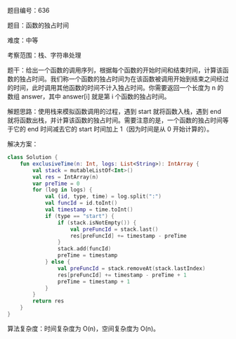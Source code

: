 题目编号：636

题目：函数的独占时间

难度：中等

考察范围：栈、字符串处理

题干：给出一个函数的调用序列，根据每个函数的开始时间和结束时间，计算该函数的独占时间。我们称一个函数的独占时间为在该函数被调用开始到结束之间经过的时间，此时调用其他函数的时间不计入独占时间。你需要返回一个长度为 n 的数组 answer，其中 answer[i] 就是第 i 个函数的独占时间。

解题思路：使用栈来模拟函数调用的过程，遇到 start 就将函数入栈，遇到 end 就将函数出栈，并计算该函数的独占时间。需要注意的是，一个函数的独占时间等于它的 end 时间减去它的 start 时间加上 1（因为时间是从 0 开始计算的）。

解决方案：

```kotlin
class Solution {
    fun exclusiveTime(n: Int, logs: List<String>): IntArray {
        val stack = mutableListOf<Int>()
        val res = IntArray(n)
        var preTime = 0
        for (log in logs) {
            val (id, type, time) = log.split(":")
            val funcId = id.toInt()
            val timestamp = time.toInt()
            if (type == "start") {
                if (stack.isNotEmpty()) {
                    val preFuncId = stack.last()
                    res[preFuncId] += timestamp - preTime
                }
                stack.add(funcId)
                preTime = timestamp
            } else {
                val preFuncId = stack.removeAt(stack.lastIndex)
                res[preFuncId] += timestamp - preTime + 1
                preTime = timestamp + 1
            }
        }
        return res
    }
}
```

算法复杂度：时间复杂度为 O(n)，空间复杂度为 O(n)。